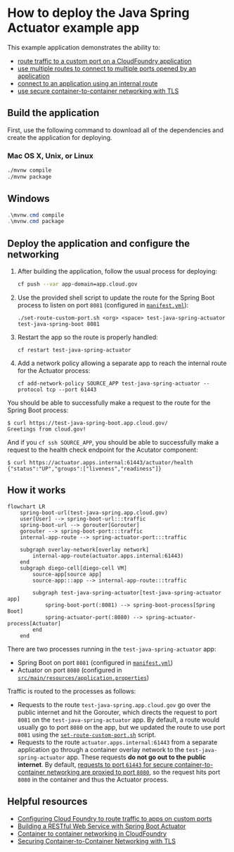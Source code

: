 # How to deploy the Java Spring Actuator example app

This example application demonstrates the ability to:

- [route traffic to a custom port on a CloudFoundry application][custom-ports]
- [use multiple routes to connect to multiple ports opened by an application][custom-ports]
- [connect to an application using an internal route](https://docs.cloudfoundry.org/devguide/deploy-apps/routes-domains.html#internal-routes)
- [use secure container-to-container networking with TLS][secure-c2c-with-tls]

## Build the application

First, use the following command to download all of the dependencies and create the application for deploying.

### Mac OS X, Unix, or Linux

```bash
./mvnw compile
./mvnw package
```

## Windows

```powershell
.\mvnw.cmd compile
.\mvnw.cmd package
```

## Deploy the application and configure the networking

1. After building the application, follow the usual process for deploying:

    ```bash
    cf push --var app-domain=app.cloud.gov
    ```

2. Use the provided shell script to update the route for the Spring Boot process to listen on port `8081` (configured in [`manifest.yml`](./manifest.yml)):

    ```shell
    ./set-route-custom-port.sh <org> <space> test-java-spring-actuator test-java-spring-boot 8081
    ```

3. Restart the app so the route is properly handled:

    ```shell
    cf restart test-java-spring-actuator
    ```

4. Add a network policy allowing a separate app to reach the internal route for the Actuator process:

    ```shell
    cf add-network-policy SOURCE_APP test-java-spring-actuator --protocol tcp --port 61443
    ```

You should be able to successfully make a request to the route for the Spring Boot process:

```shell
$ curl https://test-java-spring-boot.app.cloud.gov/
Greetings from cloud.gov!
```

And if you `cf ssh SOURCE_APP`, you should be able to successfully make a request to the health check endpoint for the Acutator component:

```shell
$ curl https://actuator.apps.internal:61443/actuator/health
{"status":"UP","groups":["liveness","readiness"]}
```

## How it works

```mermaid
flowchart LR
    spring-boot-url(test-java-spring.app.cloud.gov)
    user[User] --> spring-boot-url:::traffic
    spring-boot-url --> gorouter[Gorouter]
    gorouter --> spring-boot-port:::traffic
    internal-app-route --> spring-actuator-port:::traffic

    subgraph overlay-network[overlay network]
        internal-app-route(actuator.apps.internal:61443)
    end
    subgraph diego-cell[diego-cell VM]
        source-app[source app]
        source-app:::app --> internal-app-route:::traffic

        subgraph test-java-spring-actuator[test-java-spring-actuator app]
            spring-boot-port(:8081) --> spring-boot-process[Spring Boot]
            spring-actuator-port(:8080) --> spring-actuator-process[Actuator]
        end
    end
```

There are two processes running in the `test-java-spring-actuator` app:

- Spring Boot on port `8081` (configured in [`manifest.yml`](./manifest.yml))
- Actuator on port `8080` (configured in [`src/main/resources/application.properties`](./src/main/resources/application.properties))

Traffic is routed to the processes as follows:

- Requests to the route `test-java-spring.app.cloud.gov` go over the public internet and hit the Gorouter, which directs the request to port `8081` on the `test-java-spring-actuator` app. By default, a route would usually go to port `8080` on the app, but we updated the route to use port `8081` using the [`set-route-custom-port.sh`](./set-route-custom-port.sh) script.
- Requests to the route `actuator.apps.internal:61443` from a separate application go through a container overlay network to the `test-java-spring-actuator` app. These requests **do not go out to the public internet**. By default, [requests to port `61443` for secure container-to-container networking are proxied to port `8080`](secure-c2c-with-tls), so the request hits port `8080` in the container and thus the Actuator process.

## Helpful resources

- [Configuring Cloud Foundry to route traffic to apps on custom ports][custom-ports]
- [Building a RESTful Web Service with Spring Boot Actuator](https://spring.io/guides/gs/actuator-service/)
- [Container to container networking in CloudFoundry](https://docs.cloudfoundry.org/concepts/understand-cf-networking.html)
- [Securing Container-to-Container Networking with TLS][secure-c2c-with-tls]

[custom-ports]: https://docs.cloudfoundry.org/devguide/custom-ports.html
[secure-c2c-with-tls]: https://www.cloudfoundry.org/blog/secure-container-networking-with-tls/

<!-- Auto-update: 2025-10-15T15:19:52.239119 -->
